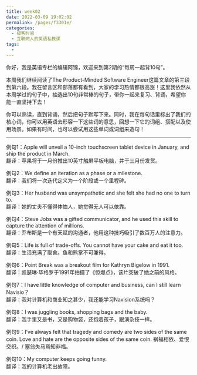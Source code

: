 ```yaml
---
title: week02
date: 2022-03-09 19:02:02
permalink: /pages/f3301e/
categories:
  - 极客时间
  - 互联网人的英语私教课
tags:
  - 
---
```

<p>你好，我是英语专栏的编辑阿锦，欢迎来到第2期的“每周一起背10句”。</p><p>本周我们继续阅读了The Product-Minded Software Engineer这篇文章的第三段到第六段。我在留言区和部落都有看到，大家的学习热情都很高涨！这里我依然从本周学过的句子中，抽选出10句非常棒的句子，带你一起来复习、背诵，希望你能一直坚持下去！</p><p>你可以熟读，直到背诵，然后把句子默写下来。同时，我在每句话里标出了我们的核心词，你可以用英语去形容一下这些词的意思，回想一下它的词组、搭配以及使用场景。如果有时间，也可以尝试用这些单词或词组来造句！</p><hr><p>例句1：Apple will unveil a 10-inch touchscreen tablet device in January, and <span class="orange">ship</span> the product in March.<br>
翻译：苹果将于一月份推出10英寸触屏平板电脑，并于三月份发货。</p><p>例句2：We define an iteration as a phase or a <span class="orange">milestone</span>.<br>
翻译：我们将一次迭代定义为一个阶段或一个里程碑。</p><p>例句3：Her husband was unsympathetic and she felt she had no one to <span class="orange">turn to</span>.<br>
翻译：她的丈夫不懂得体恤人，她觉得无人可以依靠。</p><!-- [[[read_end]]] --><p>例句4：Steve Jobs was a gifted <span class="orange">communicator</span>, and he used this skill to capture the attention of millions.<br>
翻译：乔布斯是一个有天赋的沟通者，他用这种技巧吸引了数百万人的注意力。</p><p>例句5：Life is full of <span class="orange">trade-offs</span>. You cannot have your cake and eat it too.<br>
翻译：生活充满了取舍。鱼和熊掌不可兼得。</p><p>例句6：Point Break was a <span class="orange">breakout</span> film for Kathryn Bigelow in 1991.<br>
翻译：凯瑟琳·毕格罗于1991年拍摄了《惊爆点》，该片突破了她之前的风格。</p><p>例句7：I have <span class="orange">little</span> knowledge of computer and business, can I still learn Navisio？<br>
翻译：我对计算机和商业知之甚少，我还能学习Navision系统吗？</p><p>例句8：I was <span class="orange">juggling</span> books, shopping bags and the baby.<br>
翻译：我手里又是书，又是购物袋，还抱着孩子，跟演杂技一样。</p><p>例句9：I’ve always felt that tragedy and comedy are two sides of the same coin. Love and hate are the opposite sides of the same coin. 祸福相依、爱恨交织。/ 塞翁失马焉知非福。</p><p>例句10：My computer keeps going <span class="orange">funny</span>.<br>
翻译：我的计算机老出故障。</p>